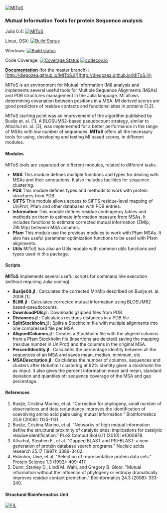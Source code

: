 [![MIToS](http://diegozea.github.io/MIToS.jl/assets/MIToS_logo.png)](http://diegozea.github.io/MIToS.jl/)
### Mutual Information Tools for protein Sequence analysis

Julia 0.4: [![MIToS](http://pkg.julialang.org/badges/MIToS_0.4.svg)](http://pkg.julialang.org/?pkg=MIToS)

Linux, OSX: [![Build Status](https://travis-ci.org/diegozea/MIToS.jl.svg?branch=master)](https://travis-ci.org/diegozea/MIToS.jl)

Windows: [![Build status](https://ci.appveyor.com/api/projects/status/h6o72b5dtdeto336/branch/master?svg=true)](https://ci.appveyor.com/project/diegozea/mitos-jl/branch/master)

Code Coverage: [![Coverage Status](https://coveralls.io/repos/diegozea/MIToS.jl/badge.svg?branch=master&service=github)](https://coveralls.io/github/diegozea/MIToS.jl?branch=master) [![codecov.io](http://codecov.io/github/diegozea/MIToS.jl/coverage.svg?branch=master)](http://codecov.io/github/diegozea/MIToS.jl?branch=master)

[**Documentation**](http://diegozea.github.io/MIToS.jl/) (for the master branch) : [http://diegozea.github.io/MIToS.jl/](http://diegozea.github.io/MIToS.jl/)

MIToS is an environment for Mutual Information (MI) analysis and implements several useful tools for Multiple Sequence Alignments (MSAs) and PDB structures management in the Julia language. MI allows determining covariation between positions in a MSA. MI derived scores are good predictors of residue contacts and functional sites in proteins [1,2].

MIToS starting point was an improvement of the algorithm published by Buslje et. al. [1]. A BLOSUM62-based pseudocount strategy, similar to Altschul et. al. [3], was implemented for a better performance in the range of MSAs with low number of sequences. **MIToS** offers all the necessary tools for using, developing and testing MI based scores, in different modules.

#### Modules
MIToS tools are separated on different modules, related to different tasks.
- **MSA** This module defines multiple functions and types for dealing with MSAs and their annotations. It also includes facilities for sequence clustering.
- **PDB** This module defines types and methods to work with protein structures from PDB.
- **SIFTS** This module allows access to SIFTS residue-level mapping of UniProt, Pfam and other databases with PDB entries.
- **Information** This module defines residue contingency tables and methods on them to estimate information measure from MSAs. It includes functions to estimate corrected mutual information (ZMIp, ZBLMIp) between MSA columns.
- **Pfam** 
This module use the previous modules to work with Pfam MSAs. It also has useful parameter optimization functions to be used with Pfam alignments.
- **Utils** MIToS has also an Utils module with common utils functions and types used in this package.

#### Scripts

**MIToS** implements several useful scripts for command line execution (without requiring Julia coding):

* **Buslje09.jl** : Calculates the corrected MI/MIp described on Buslje et. al. 2009 [1].
* **BLMI.jl** : Calculates corrected mutual information using BLOSUM62 based-pseudocounts.
* **DownloadPDB.jl** : Downloads gzipped files from PDB.
* **Distances.jl** : Calculates residues distances in a PDB file.
* **SplitStockholm.jl** : Splits a Stockholm file with multiple alignments into one compressed file per MSA
* **AlignedColumns.jl** : Creates a Stockholm file with the aligned columns from a Pfam Stockholm file (insertions are deleted) saving the mapping (residue number in UniProt) and the columns in the original MSA.
* **PercentIdentity.jl** : Calculates the percentage identity between all the sequences of an MSA and saves mean, median, minimum, etc.
* **MSADescription.jl** : Calclulates the number of columns, sequences and clusters after Hobohm I clustering at 62% identity given a stockholm file as imput. It also gives the percent information mean and mean, standard deviation and quantiles of: sequence coverage of the MSA and gap percentage.

#### References

1. Buslje, Cristina Marino, et al. "Correction for phylogeny, small number of observations and data redundancy improves the identification of coevolving amino acid pairs using mutual information." Bioinformatics 25.9 (2009): 1125-1131.
2. Buslje, Cristina Marino, et al. "Networks of high mutual information define the structural proximity of catalytic sites: implications for catalytic residue identification." PLoS Comput Biol 6.11 (2010): e1000978.
3. Altschul, Stephen F., et al. "Gapped BLAST and PSI-BLAST: a new generation of protein database search programs." Nucleic acids research 25.17 (1997): 3389-3402.
4. Hobohm, Uwe, et al. "Selection of representative protein data sets." Protein Science 1.3 (1992): 409-417.
5. Dunn, Stanley D., Lindi M. Wahl, and Gregory B. Gloor. "Mutual information without the influence of phylogeny or entropy dramatically improves residue contact prediction." Bioinformatics 24.3 (2008): 333-340.

#### Structural Bioinformatics Unit
[![FIL](http://mistic.leloir.org.ar/imgs/logo_horizontal.png)](http://www.leloir.org.ar/)
